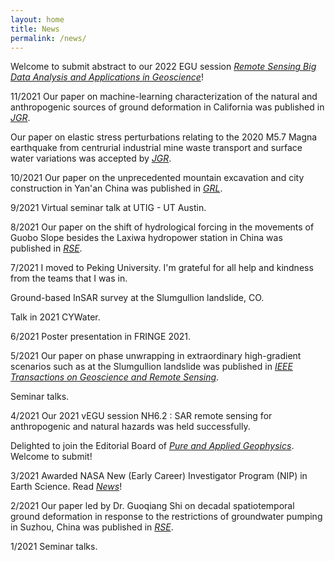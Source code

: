 ```yaml
---
layout: home
title: News
permalink: /news/
---
```


Welcome to submit abstract to our 2022 EGU session <a href="https://meetingorganizer.copernicus.org/EGU22/session/43347" target="_blank"><i>Remote Sensing Big Data Analysis and Applications in Geoscience</i></a>!

11/2021   Our paper on machine-learning characterization of the natural and anthropogenic sources of ground deformation in California was published in <a href="https://doi.org/10.1029/2021JB022373" target="_blank"><i>JGR</i></a>.

Our paper on elastic stress perturbations relating to the 2020 M5.7 Magna earthquake from centrurial industrial mine waste transport and surface water variations was accepted by <a href="https://meetingorganizer.copernicus.org/EGU22/session/43347" target="_blank"><i>JGR</i></a>.
	  
10/2021   Our paper on the unprecedented mountain excavation and city construction in Yan'an China was published in <a href="https://doi.org/10.1029/2021GL095230" target="_blank"><i>GRL</i></a>.

9/2021    Virtual seminar talk at UTIG - UT Austin.

8/2021    Our paper on the shift of hydrological forcing in the movements of Guobo Slope besides the Laxiwa hydropower station in China was published in <a href="https://doi.org/10.1016/j.rse.2021.112664" target="_blank"><i>RSE</i></a>.

7/2021    I moved to Peking University. I'm grateful for all help and kindness from the teams that I was in.

Ground-based InSAR survey at the Slumgullion landslide, CO.
	  
Talk in 2021 CYWater.

6/2021    Poster presentation in FRINGE 2021.

5/2021    Our paper on phase unwrapping in extraordinary high-gradient scenarios such as at the Slumgullion landslide was published in <a href="https://doi.org/10.1109/TGRS.2021.3081039" target="_blank"><i>IEEE Transactions on Geoscience and Remote Sensing</i></a>.

Seminar talks.

4/2021    Our 2021 vEGU session NH6.2 : SAR remote sensing for anthropogenic and natural hazards was held successfully.

Delighted to join the Editorial Board of <a href="https://www.springer.com/journal/24" target="_blank"><i>Pure and Applied Geophysics</i></a>. Welcome to submit!

3/2021    Awarded NASA New (Early Career) Investigator Program (NIP) in Earth Science. Read <a href="https://www.egr.uh.edu/news/202103/hu-earns-nasa-funding-award" target="_blank"><i>News</i></a>!

2/2021    Our paper led by Dr. Guoqiang Shi on decadal spatiotemporal ground deformation in response to the restrictions of groundwater pumping in Suzhou, China was published in <a href="https://doi.org/10.1016/j.rse.2021.112327" target="_blank"><i>RSE</i></a>.

1/2021    Seminar talks.

<br>
<br>
<br>
<br>
